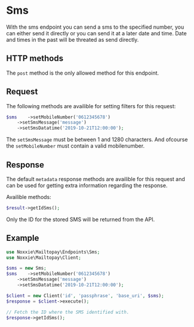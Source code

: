# Sms

With the sms endpoint you can send a sms to the specified number, you can either send it directly or you can send it at a later date and time. Date and times in the past will be threated as send directly.

## HTTP methods  

The `post` method is the only allowed method for this  endpoint.

## Request

The following methods are availible for setting filters for this request:

````php
$sms	->setMobileNumber('0612345678')
	->setSmsMessage('message')
	->setSmsDatatime('2019-10-21T12:00:00');
````

The `setSmsMessage` must be between 1 and 1280 characters. And ofcourse the `setMobileNumber` must contain a valid mobilenumber.

## Response

The default `metadata` response methods are availible for this request and can be used for getting extra information regarding the response.

Availible methods:
````php
$result->getIdSms();
````

Only the ID for the stored SMS will be returned from the API.

## Example
````php
use Noxxie\Mailtopay\Endpoints\Sms;
use Noxxie\Mailtopay\Client;

$sms = new Sms;
$sms	->setMobileNumber('0612345678')
	->setSmsMessage('message')
	->setSmsDatatime('2019-10-21T12:00:00');

$client = new Client('id', 'passphrase', 'base_uri', $sms);
$response = $client->execute();

// Fetch the ID where the SMS identified with.
$response->getIdSms();
````

